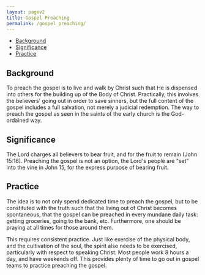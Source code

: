 ```yaml
---
layout: pagev2
title: Gospel Preaching
permalink: /gospel_preaching/
---
```

- [Background](#background)
- [Significance](#significance)
- [Practice](#practice)

## Background

To preach the gospel is to live and walk by Christ such that He is dispensed into others for the building up of the Body of Christ. Practically, this involves the believers' going out in order to save sinners, but the full content of the gospel includes a full salvation, not merely a judicial redemption. The way to preach the gospel as seen in the saints of the early church is the God-ordained way.

## Significance

The Lord charges all believers to bear fruit, and for the fruit to remain (John 15:16). Preaching the gospel is not an option, the Lord's people are "set" into the vine in John 15, for the express purpose of bearing fruit. 

## Practice

The idea is to not only spend dedicated time to preach the gospel, but to be constituted with the truth such that the living out of Christ becomes spontaneous, that the gospel can be preached in every mundane daily task: getting groceries, going to the bank, etc. Furthermore, one should be praying at all times for those around them.

This requires consistent practice. Just like exercise of the physical body, and the cultivation of the soul, the spirit also needs to be exercised, particularly with respect to speaking Christ. Most people work 8 hours a day, and have weekends off. This provides plenty of time to go out in gospel teams to practice preaching the gospel.